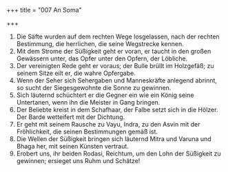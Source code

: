 +++
title = "007 An Soma"

+++


1.	Die Säfte wurden auf dem rechten Wege losgelassen, nach der rechten Bestimmung, die herrlichen, die seine Wegstrecke kennen.
2.	Mit dem Strome der Süßigkeit geht er voran, er taucht in den großen Gewässern unter, das Opfer unter den Opfern, der Löbliche.
3.	Der vereinigten Rede geht er voraus; der Bulle brüllt im Holzgefäß; zu seinem Sitze eilt er, die wahre Opfergabe.
4.	Wenn der Seher sich Sehergaben und Manneskräfte anlegend abrinnt, so sucht der Siegesgewohnte die Sonne zu gewinnen.
5.	Sich läuternd schüchtert er die Gegner ein wie ein König seine Untertanen, wenn ihn die Meister in Gang bringen.
6.	Der Beliebte kreist in dem Schafhaar, der Falbe setzt sich in die Hölzer. Der Barde wetteifert mit der Dichtung.
7.	Er geht mit seinem Rausche zu Vayu, Indra, zu den Asvin mit der Fröhlichkeit, die seinen Bestimmungen gemäß ist.
8.	Die Wellen der Süßigkeit bringen sich läuternd Mitra und Varuna und Bhaga her, mit seinen Künsten vertraut.
9.	Erobert uns, ihr beiden Rodasi, Reichtum, um den Lohn der Süßigkeit zu gewinnen; ersieget uns Ruhm und Schätze!


